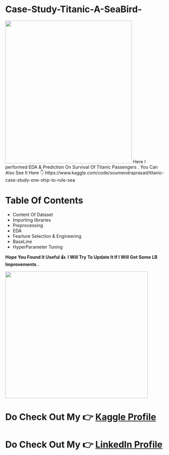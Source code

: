 # Case-Study-Titanic-A-SeaBird-
<img src = "https://media.tenor.com/dRQMwkMSytYAAAAC/titanic.gif" width = 400 height = 450/>
Here I performed EDA &amp; Prediction On  Survival Of Titanic Passengers . You Can Also See It Here 👇
https://www.kaggle.com/code/soumendraprasad/titanic-case-study-one-ship-to-rule-sea

# Table Of Contents

- Content Of Dataset
- Importing libraries
- Preprocessing
- EDA
- Fearture Selection & Engineering
- BaseLine
- HyperParameter Tuning

**Hope You  Found It Useful 👍. I Will Try To Update It If I Will Get Some LB Improvements .**

<img src="https://media.tenor.com/ZrFooc6A9ysAAAAC/goodgoodgeneral-mental-health.gif" width= 450 height = 400 />

# Do Check Out My 👉 [Kaggle Profile](https://www.kaggle.com/soumendraprasad)
# Do Check Out My 👉 [LinkedIn  Profile](https://www.linkedin.com/in/soumendra-prasad-mohanty-9338b9243/)
